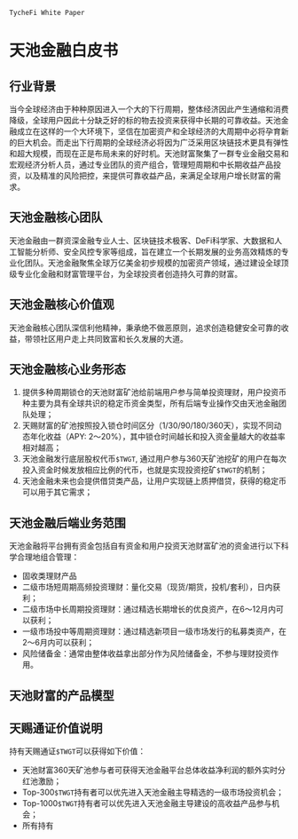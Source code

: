 `TycheFi White Paper`

# 天池金融白皮书

## 行业背景
当今全球经济由于种种原因进入一个大的下行周期，整体经济因此产生通缩和消费降级，全球用户因此十分缺乏好的标的物去投资来获得中长期的可靠收益。天池金融成立在这样的一个大环境下，坚信在加密资产和全球经济的大周期中必将孕育新的巨大机会。而走出下行周期的全球经济必将因为广泛采用区块链技术更具有弹性和超大规模，而现在正是布局未来的好时机。天池财富聚集了一群专业金融交易和宏观经济分析人员，通过专业团队的资产组合，管理短周期和中长期收益产品投资，以及精准的风险把控，来提供可靠收益产品，来满足全球用户增长财富的需求。

## 天池金融核心团队

天池金融由一群资深金融专业人士、区块链技术极客、DeFi科学家、大数据和人工智能分析师、安全风控专家等组成，旨在建立一个长期发展的业务高效精炼的专业化团队。天池金融聚焦全球万亿美金初步规模的加密资产领域，通过建设全球顶级专业化金融和财富管理平台，为全球投资者创造持久可靠的财富。

## 天池金融核心价值观

天池金融核心团队深信利他精神，秉承绝不做恶原则，追求创造稳健安全可靠的收益，带领社区用户走上共同致富和长久发展的大道。

## 天池金融核心业务形态

1. 提供多种周期锁仓的天池财富矿池给前端用户参与简单投资理财，用户投资币种主要为具有全球共识的稳定币资金类型，所有后端专业操作交由天池金融团队处理；
2. 天赐财富的矿池按照投入锁仓时间区分（1/30/90/180/360天），实现不同动态年化收益（APY: 2～20%），其中锁仓时间越长和投入资金量越大的收益率相对越高；
3. 天池金融发行底层股权代币`$TWGT`, 通过用户参与360天矿池挖矿的用户在每次投入资金时候发放相应比例的代币，也就是实现投资挖矿`$TWGT`的机制；
4. 天池金融未来也会提供借贷类产品，让用户实现链上质押借贷，获得的稳定币可以用于其它需求；

## 天池金融后端业务范围
天池金融将平台拥有资金包括自有资金和用户投资天池财富矿池的资金进行以下科学合理地组合管理：
- 固收类理财产品
- 二级市场短周期高频投资理财：量化交易（现货/期货，投机/套利），日内获利；
- 二级市场中长周期投资理财：通过精选长期增长的优良资产，在6～12月内可以获利；
- 一级市场投中等周期资理财：通过精选新项目一级市场发行的私募类资产，在2～6月内可以获利；
- 风险储备金：通常由整体收益拿出部分作为风险储备金，不参与理财投资作用。

## 天池财富的产品模型

## 天赐通证价值说明

持有天赐通证`$TWGT`可以获得如下价值：
- 天池财富360天矿池参与者可获得天池金融平台总体收益净利润的额外实时分红池激励；
- Top-300`$TWGT`持有者可以优先进入天池金融主导精选的一级市场投资机会；
- Top-1000`$TWGT`持有者可以优先进入天池金融主导建设的高收益产品参与机会；
- 所有持有


